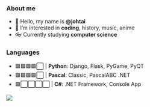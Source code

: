 ### About me

- 👋 Hello, my name is **@johtai** 
- 👀 I’m interested in **coding**, history, music, anime
- 👓 Currently studying **computer science**

### Languages
- 🟩🟩🟩🟩⬜ | **Python**: Django, Flask, PyGame, PyQT
- 🟩🟩🟩🟩⬜ | **Pascal**: Classic, PascalABC .NET
- 🟩⬜⬜⬜⬜ | **C#**: .NET Framework, Console App


<a href="https://github.com/johtai/johtai"><img src="https://github-readme-stats.vercel.app/api?username=johtai&show_icons=true&include_all_commits=true&theme=default&hide_border=true"/></a>

<!---| <a href="https://github.com/johtai/johtai"><img align="center" src="https://github-readme-stats.vercel.app/api?username=johtai&show_icons=true&include_all_commits=true&theme=default&hide_border=true" alt="johtai's github stats" /></a> | <a href="https://github.com/johtai/johtai"><img align="center" src="https://github-readme-stats.vercel.app/api/top-langs/?username=johtai&layout=compact&theme=default&hide_border=true" /></a> |
| ------------- | ------------- |

[johtai's GitHub stats](https://github-readme-stats.vercel.app/api?username=johtai&show_icons=true&theme=merco&title_color=008000)
<!---[![Top Langs](https://github-readme-stats.vercel.app/api/top-langs/?username=johtai&langs_count=6&show_icons=true&theme=gruvbox&layout=compact)](https://github.com/johtai/github-readme-stats)-->